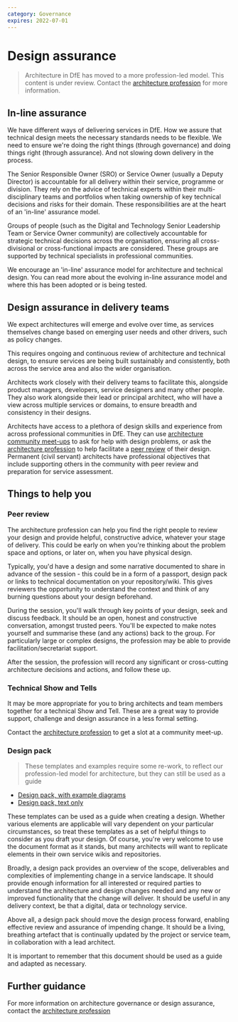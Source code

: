 ```yaml
---
category: Governance
expires: 2022-07-01
---
```


# Design assurance

> Architecture in DfE has moved to a more profession-led model. This content is under review. Contact the [architecture profession](mailto:architecture.profession@education.gov.uk) for more information.

## In-line assurance

We have different ways of delivering services in DfE. How we assure that technical design meets the necessary standards needs to be flexible.
We need to ensure we're doing the right things (through governance) and doing things right (through assurance). And not slowing down delivery in the process.

The Senior Responsible Owner (SRO) or Service Owner (usually a Deputy Director) is accountable for all delivery within their service, programme or division. They rely on the advice of technical experts within their multi-disciplinary teams and portfolios when taking ownership of key technical decisions and risks for their domain. These responsibilities are at the heart of an 'in-line' assurance model.

Groups of people (such as the Digital and Technology Senior Leadership Team or Service Owner community) are collectively accountable for strategic technical decisions across the organisation, ensuring all cross-divisional or cross-functional impacts are considered. These groups are supported by technical specialists in professional communities.

We encourage an 'in-line' assurance model for architecture and technical design. You can read more about the evolving in-line assurance model and where this has been adopted or is being tested.

 ## Design assurance in delivery teams

 We expect architectures will emerge and evolve over time, as services themselves change based on emerging user needs and other drivers, such as policy changes.

 This requires ongoing and continuous review of architecture and technical design, to ensure services are being built sustainably and consistently, both across the service area and also the wider organisation.

 Architects work closely with their delivery teams to facilitate this, alongside product managers, developers, service designers and many other people. They also work alongside their lead or principal architect, who will have a view across multiple services or domains, to ensure breadth and consistency in their designs.

 Architects have access to a plethora of design skills and experience from across professional communities in DfE. They can use [architecture community meet-ups](../capability/architecture-capability-framework/#community) to ask for help with design problems, or ask the [architecture profession](mailto:architecture.profession@education.gov.uk) to help facilitate a [peer review](#peer-review) of their design. Permanent (civil servant) architects have professional objectives that include supporting others in the community with peer review and preparation for service assessment.

 ## Things to help you

<a name="peer-review"></a>
 ### Peer review

 The architecture profession can help you find the right people to review your design and provide helpful, constructive advice, whatever your stage of delivery. This could be early on when you're thinking about the problem space and options, or later on, when you have physical design.

 Typically, you'd have a design and some narrative documented to share in advance of the session - this could be in a form of a passport, design pack or links to technical documentation on your repository/wiki. This gives reviewers the opportunity to understand the context and think of any burning questions about your design beforehand.

 During the session, you'll walk through key points of your design, seek and discuss feedback. It should be an open, honest and constructive conversation, amongst trusted peers. You'll be expected to make notes yourself and summarise these (and any actions) back to the group. For particularly large or complex designs, the profession may be able to provide facilitation/secretariat support.

 After the session, the profession will record any significant or cross-cutting architecture decisions and actions, and follow these up.

### Technical Show and Tells

It may be more appropriate for you to bring architects and team members together for a technical Show and Tell. These are a great way to provide support, challenge and design assurance in a less formal setting.

Contact the [architecture profession](mailto:architecture.profession@education.gov.uk) to get a slot at a community meet-up.

### Design pack

> These templates and examples require some re-work, to reflect our profession-led model for architecture, but they can still be used as a guide

- [Design pack, with example diagrams](../documents/design-pack.docx)
- [Design pack, text only](../documents/design-pack-just-text.docx)

These templates can be used as a guide when creating a design. Whether various elements are applicable will vary dependent on your particular circumstances, so treat these templates as a set of helpful things to consider as you draft your design. Of course, you're very welcome to use the document format as it stands, but many architects will want to replicate elements in their own service wikis and repositories.

Broadly, a design pack provides an overview of the scope, deliverables and complexities of implementing change in a service landscape. It should provide enough information for all interested or required parties to understand the architecture and design changes needed and any new or improved functionality that the change will deliver. It should be useful in any delivery context, be that a digital, data or technology service.

Above all, a design pack should move the design process forward, enabling effective review and assurance of impending change. It should be a living, breathing artefact that is continually updated by the project or service team, in collaboration with a lead architect.

It is important to remember that this document should be used as a guide and adapted as necessary.

## Further guidance

For more information on architecture governance or design assurance, contact the [architecture profession](mailto:architecture.profession@education.gov.uk)
